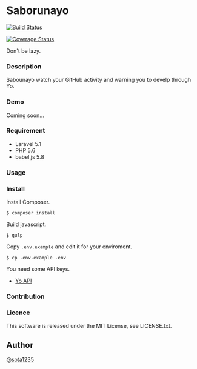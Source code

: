 Saborunayo
====

[![Build Status](https://travis-ci.org/sota1235/Saborunayo.svg)](https://travis-ci.org/sota1235/Saborunayo)

[![Coverage Status](https://coveralls.io/repos/sota1235/Saborunayo/badge.svg?branch=master&service=github)](https://coveralls.io/github/sota1235/Saborunayo?branch=master)

Don't be lazy.

### Description

Sabounayo watch your GitHub activity and warning you to develp through Yo.

### Demo

Coming soon...

### Requirement

- Laravel 5.1
- PHP 5.6
- babel.js 5.8

### Usage

### Install

Install Composer.

```
$ composer install
```

Build javascript.

```
$ gulp
```

Copy `.env.example` and edit it for your enviroment.

```
$ cp .env.example .env
```

You need some API keys.

- [Yo API](https://dashboard.justyo.co)

### Contribution

### Licence

This software is released under the MIT License, see LICENSE.txt.

## Author

[@sota1235](https://github.com/sota1235)
